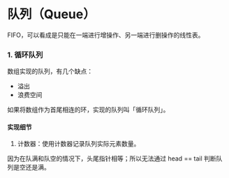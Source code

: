# 队列（Queue）

FIFO，可以看成是只能在一端进行增操作、另一端进行删操作的线性表。


### 1. 循环队列

数组实现的队列，有几个缺点：

- 溢出
- 浪费空间

如果将数组作为首尾相连的环，实现的队列叫「循环队列」。

#### 实现细节

1. 计数器：使用计数器记录队列实际元素数量。

因为在队满和队空的情况下，头尾指针相等；所以无法通过 head == tail 判断队列是空还是满。

